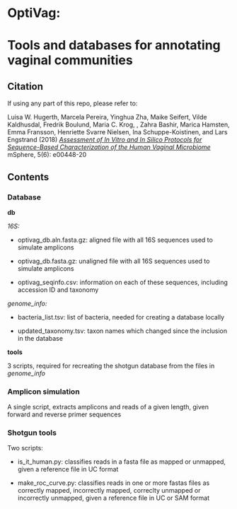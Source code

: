 # OptiVag:
# Tools and databases for annotating vaginal communities

## Citation
If using any part of this repo, please refer to:

Luisa W. Hugerth, Marcela Pereira, Yinghua Zha, Maike Seifert, Vilde Kaldhusdal, Fredrik Boulund, Maria C. Krog, , Zahra Bashir, Marica Hamsten, Emma Fransson, Henriette Svarre Nielsen, Ina Schuppe-Koistinen, and Lars Engstrand (2018) [_Assessment of In Vitro and In Silico Protocols for Sequence-Based Characterization of the Human Vaginal Microbiome_](https://journals.asm.org/doi/full/10.1128/mSphere.00448-20) mSphere, 5(6): e00448-20


## Contents
### Database
**db**

_16S:_ 

* optivag_db.aln.fasta.gz: aligned file with all 16S sequences used to simulate amplicons

*	optivag_db.fasta.gz: unaligned file with all 16S sequences used to simulate amplicons

*	optivag_seqinfo.csv: information on each of these sequences, including accession ID and taxonomy

_genome_info:_

* bacteria_list.tsv: list of bacteria, needed for creating a database locally

* updated_taxonomy.tsv: taxon names which changed since the inclusion in the database

**tools**

3 scripts, required for recreating the shotgun database from the files in _genome_info_

### Amplicon simulation
A single script, extracts amplicons and reads of a given length, given forward and reverse primer sequences 

### Shotgun tools
Two scripts:

* is_it_human.py: classifies reads in a fasta file as mapped or unmapped, given a reference file in UC format

*	make_roc_curve.py: classifies reads in one or more fastas files as correctly mapped, incorrectly mapped, correclty unmapped or incorrectly unmapped, given a reference file in UC or SAM format
